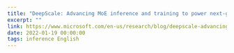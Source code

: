 ```yaml
---
title: "DeepScale: Advancing MoE inference and training to power next-generation AI scale"
excerpt: ""
link: https://www.microsoft.com/en-us/research/blog/deepscale-advancing-moe-inference-and-training-to-power-next-generation-ai-scale/
date: 2022-01-19 00:00:00
tags: inference English
---
```

